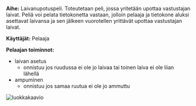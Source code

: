 **Aihe:** Laivanupotuspeli. Toteutetaan peli, jossa yritetään upottaa vastustajan laivat. Peliä voi pelata tietokonetta vastaan, jolloin pelaaja ja tietokone aluksi asettavat laivansa ja sen jälkeen vuorotellen yrittävät upottaa vastustajan laivat.

**Käyttäjät:** Pelaaja

**Pelaajan toiminnot:**

  * laivan asetus
    * onnistuu jos ruudussa ei ole jo laivaa tai toinen laiva ei ole liian lähellä
  * ampuminen
    * onnistuu jos samaa ruutua ei ole jo ammuttu

![luokkakaavio](http://yuml.me/0033de81)
